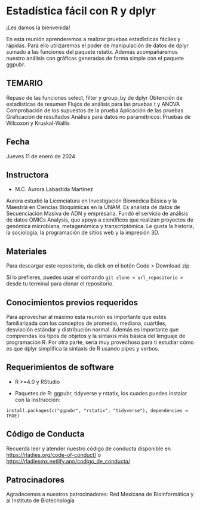 # Estadística fácil con R y dplyr


¡Les damos la bienvenida!

En esta reunión aprenderemos a realizar pruebas estadísticas fáciles y rápidas. Para ello utilizaremos el poder de manipulación de datos de dplyr sumado a las funciones del paquete rstatix. Además acompañaremos nuestro análisis con gráficas generadas de forma simple con el paquete ggpubr.

## TEMARIO

Repaso de las funciones select, filter y group_by de dplyr
Obtención de estadísticas de resumen
Flujos de análisis para las pruebas t y ANOVA
  Comprobación de los supuestos de la prueba
  Aplicación de las pruebas
  Graficación de resultados
Análisis para datos no paramétricos: Pruebas de Wilcoxon y Kruskal-Wallis

## Fecha 
Jueves 11 de enero de 2024


## Instructora

- M.C. Aurora Labastida Martinez

Aurora estudió la Licenciatura en Investigación Biomédica Básica y la Maestría en Ciencias Bioquí­micas en la UNAM. Es analista de datos de Secuenciación Masiva de ADN y empresaria. Fundó el servicio de análisis de datos OMICs Analysis, que apoya a científicos que realizan proyectos de genómica microbiana, metagenómica y transcriptómica. Le gusta la historia, la sociologí­a, la programación de sitios web y la impresión 3D.


## Materiales

Para descargar este repositorio, da click en el botón Code > Download zip. 

Si lo prefieres, puedes usar el comando `git clone < url_repositorio > ` desde tu terminal para clonar el repositorio.


## Conocimientos previos requeridos

Para aprovechar al máximo esta reunión es importante que estés familiarizada con los conceptos de promedio, mediana, cuartiles, desviación estándar y distribución normal. Además es importante que comprendas los tipos de objetos y la sintaxis más básica del lenguaje de programación R. Por otra parte, sería muy provechoso para ti estudiar cómo es que dplyr simplifica la sintaxis de R usando pipes y verbos. 


## Requerimientos de software

+ R >=4.0 y RStudio

+ Paquetes de R: ggpubr, tidyverse y rstatix, los cuades puedes instalar con la instrucción:

`install.packages(c("ggpubr", "rstatix", "tidyverse"), dependencies = TRUE)`


## Código de Conducta
Recuerda leer y atender nuestro código de conducta disponible en https://rladies.org/code-of-conduct/ o https://rladiesmx.netlify.app/codigo_de_conducta/

## Patrocinadores
Agradecemos a nuestros patrocinadores: Red Mexicana de Bioinformática y al Instituto de Biotecnología
